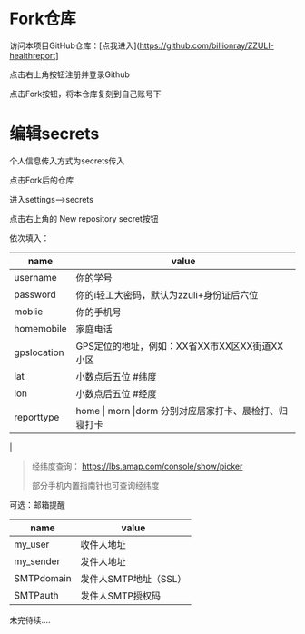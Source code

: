 # Fork仓库

访问本项目GitHub仓库：[点我进入](https://github.com/billionray/ZZULI-healthreport]

点击右上角按钮注册并登录Github

点击Fork按钮，将本仓库复刻到自己账号下

# 编辑secrets
个人信息传入方式为secrets传入

点击Fork后的仓库

进入settings-->secrets

点击右上角的 New repository secret按钮

依次填入：

name | value
-|-
username|你的学号
password|你的i轻工大密码，默认为zzuli+身份证后六位
moblie|你的手机号
homemobile|家庭电话
gpslocation|GPS定位的地址，例如：XX省XX市XX区XX街道XX小区
lat|小数点后五位 #纬度
lon|小数点后五位 #经度
reporttype|home \| morn \|dorm  分别对应居家打卡、晨检打、归寝打卡
|

> 经纬度查询： https://lbs.amap.com/console/show/picker 
>
> 部分手机内置指南针也可查询经纬度

可选：邮箱提醒

| name       | value                 |
| ---------- | --------------------- |
| my_user    | 收件人地址            |
| my_sender  | 发件人地址            |
| SMTPdomain | 发件人SMTP地址（SSL） |
| SMTPauth   | 发件人SMTP授权码      |



未完待续....